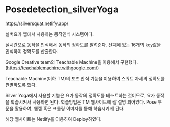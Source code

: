 # Posedetection_silverYoga
https://silversquat.netlify.app/

실버요가 앱에서 사용하는 동작인식 시스템이다.

실시간으로 동작을 인식해서 동작의 정확도를 알려준다.
신체에 있는 16개의 key값을 인식하여 정확도를 산출한다.

Google Creative team의 Teachable Machine을 이용해서 구현했다.
(https://teachablemachine.withgoogle.com/)

Teachable Machine(이하 TM)의 포즈 인식 기능을 이용하여 스쿼트 자세의 정확도를 판별하도록 했다.

Silver Yoga에서 사용할 기능은 요가 동작의 정확도를 테스트하는 것이므로, 요가 동작을 학습시켜서 사용하면 된다.
학습방법은 TM 웹사이트에 잘 설명 되어있다. Pose 부문을 활용하여, 웹캠 혹은 크롤링 이미지를 통해 학습시키게 된다.

해당 웹사이트는 Netlify를 이용하여 Deploy하였다.

